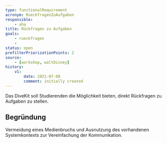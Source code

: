 ```yaml
---
type: functionalRequirement
acronym: RueckfragenZuAufgaben
responsible:    
    - aha
title: Rückfragen zu Aufgaben
goals: 
    - rueckfragen
    -
status: open
prefilterPriorizationPoints: 2
source:
    - [workshop, waltDisney]
history:
    v1:
        date: 2021-07-08
        comment: initially created
---
```


Das DiveKit soll Studierenden die Möglichkeit bieten, direkt Rückfragen zu Aufgaben zu stellen.

## Begründung

Vermeidung eines Medienbruchs und Ausnutzung des vorhandenen Systemkontexts zur Vereinfachung der Kommunikation.
